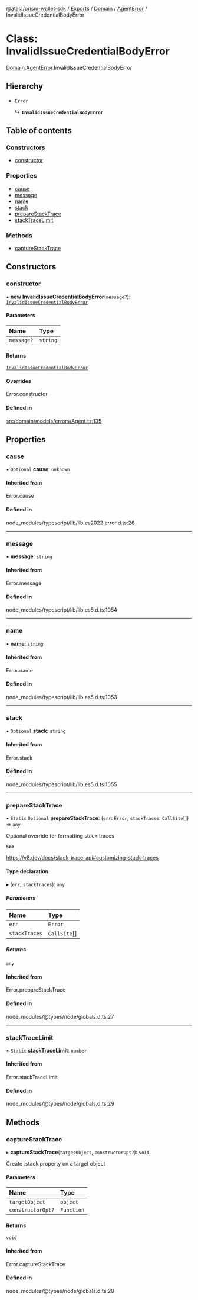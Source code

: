 [@atala/prism-wallet-sdk](../README.md) / [Exports](../modules.md) / [Domain](../modules/Domain.md) / [AgentError](../modules/Domain.AgentError.md) / InvalidIssueCredentialBodyError

# Class: InvalidIssueCredentialBodyError

[Domain](../modules/Domain.md).[AgentError](../modules/Domain.AgentError.md).InvalidIssueCredentialBodyError

## Hierarchy

- `Error`

  ↳ **`InvalidIssueCredentialBodyError`**

## Table of contents

### Constructors

- [constructor](Domain.AgentError.InvalidIssueCredentialBodyError.md#constructor)

### Properties

- [cause](Domain.AgentError.InvalidIssueCredentialBodyError.md#cause)
- [message](Domain.AgentError.InvalidIssueCredentialBodyError.md#message)
- [name](Domain.AgentError.InvalidIssueCredentialBodyError.md#name)
- [stack](Domain.AgentError.InvalidIssueCredentialBodyError.md#stack)
- [prepareStackTrace](Domain.AgentError.InvalidIssueCredentialBodyError.md#preparestacktrace)
- [stackTraceLimit](Domain.AgentError.InvalidIssueCredentialBodyError.md#stacktracelimit)

### Methods

- [captureStackTrace](Domain.AgentError.InvalidIssueCredentialBodyError.md#capturestacktrace)

## Constructors

### constructor

• **new InvalidIssueCredentialBodyError**(`message?`): [`InvalidIssueCredentialBodyError`](Domain.AgentError.InvalidIssueCredentialBodyError.md)

#### Parameters

| Name | Type |
| :------ | :------ |
| `message?` | `string` |

#### Returns

[`InvalidIssueCredentialBodyError`](Domain.AgentError.InvalidIssueCredentialBodyError.md)

#### Overrides

Error.constructor

#### Defined in

[src/domain/models/errors/Agent.ts:135](https://github.com/hyperledger/identus-edge-agent-sdk-ts/blob/70efa8b16122ab132f36ab1c9f2ac30b3a4b3176/src/domain/models/errors/Agent.ts#L135)

## Properties

### cause

• `Optional` **cause**: `unknown`

#### Inherited from

Error.cause

#### Defined in

node_modules/typescript/lib/lib.es2022.error.d.ts:26

___

### message

• **message**: `string`

#### Inherited from

Error.message

#### Defined in

node_modules/typescript/lib/lib.es5.d.ts:1054

___

### name

• **name**: `string`

#### Inherited from

Error.name

#### Defined in

node_modules/typescript/lib/lib.es5.d.ts:1053

___

### stack

• `Optional` **stack**: `string`

#### Inherited from

Error.stack

#### Defined in

node_modules/typescript/lib/lib.es5.d.ts:1055

___

### prepareStackTrace

▪ `Static` `Optional` **prepareStackTrace**: (`err`: `Error`, `stackTraces`: `CallSite`[]) => `any`

Optional override for formatting stack traces

**`See`**

https://v8.dev/docs/stack-trace-api#customizing-stack-traces

#### Type declaration

▸ (`err`, `stackTraces`): `any`

##### Parameters

| Name | Type |
| :------ | :------ |
| `err` | `Error` |
| `stackTraces` | `CallSite`[] |

##### Returns

`any`

#### Inherited from

Error.prepareStackTrace

#### Defined in

node_modules/@types/node/globals.d.ts:27

___

### stackTraceLimit

▪ `Static` **stackTraceLimit**: `number`

#### Inherited from

Error.stackTraceLimit

#### Defined in

node_modules/@types/node/globals.d.ts:29

## Methods

### captureStackTrace

▸ **captureStackTrace**(`targetObject`, `constructorOpt?`): `void`

Create .stack property on a target object

#### Parameters

| Name | Type |
| :------ | :------ |
| `targetObject` | `object` |
| `constructorOpt?` | `Function` |

#### Returns

`void`

#### Inherited from

Error.captureStackTrace

#### Defined in

node_modules/@types/node/globals.d.ts:20
